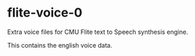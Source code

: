 # flite-voice-0

Extra voice files for CMU Flite text to Speech
synthesis engine.

This contains the english voice data.

